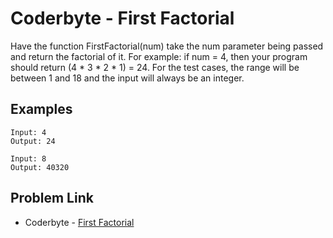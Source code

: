 # Coderbyte - First Factorial

Have the function FirstFactorial(num) take the num parameter being passed and return the factorial of it. For example: if num = 4, then your program should return (4 * 3 * 2 * 1) = 24. For the test cases, the range will be between 1 and 18 and the input will always be an integer.

## Examples

```
Input: 4
Output: 24
```

```
Input: 8
Output: 40320
```

## Problem Link

- Coderbyte - [First Factorial](https://coderbyte.com/editor/First%20Factorial:JavaScript)
